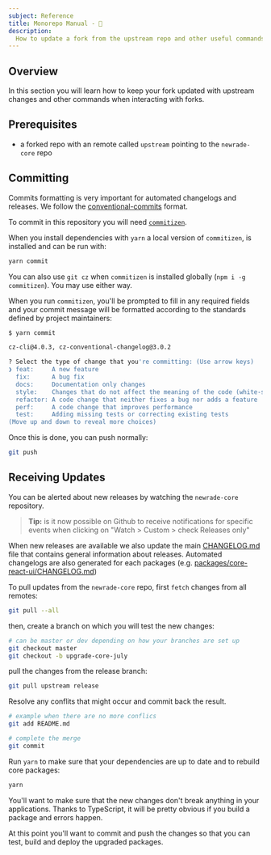 ```yaml
---
subject: Reference
title: Monorepo Manual - 📕
description:
  How to update a fork from the upstream repo and other useful commands.
---
```


<DocHeader props={props}/>

## Overview

In this section you will learn how to keep your fork updated with upstream
changes and other commands when interacting with forks.

## Prerequisites

- a forked repo with an remote called `upstream` pointing to the `newrade-core`
  repo

## Committing

Commits formatting is very important for automated changelogs and releases. We
follow the
[conventional-commits](https://www.conventionalcommits.org/en/v1.0.0/) format.

To commit in this repository you will need
[`commitizen`](https://commitizen.github.io/cz-cli/).

When you install dependencies with `yarn` a local version of `commitizen`, is
installed and can be run with:

```bash
yarn commit
```

You can also use `git cz` when `commitizen` is installed globally
(`npm i -g commitizen`). You may use either way.

When you run `commitizen`, you'll be prompted to fill in any required fields and
your commit message will be formatted according to the standards defined by
project maintainers:

```bash
$ yarn commit

cz-cli@4.0.3, cz-conventional-changelog@3.0.2

? Select the type of change that you're committing: (Use arrow keys)
❯ feat:     A new feature
  fix:      A bug fix
  docs:     Documentation only changes
  style:    Changes that do not affect the meaning of the code (white-space, formatting, ...
  refactor: A code change that neither fixes a bug nor adds a feature
  perf:     A code change that improves performance
  test:     Adding missing tests or correcting existing tests
(Move up and down to reveal more choices)
```

Once this is done, you can push normally:

```bash
git push
```

## Receiving Updates

You can be alerted about new releases by watching the `newrade-core` repository.

> **Tip:** is it now possible on Github to receive notifications for specific
> events when clicking on "Watch > Custom > check Releases only"

When new releases are available we also update the main
[CHANGELOG.md](https://github.com/newrade/newrade-core/blob/master/CHANGELOG.md)
file that contains general information about releases. Automated changelogs are
also generated for each packages (e.g.
[packages/core-react-ui/CHANGELOG.md](https://github.com/newrade/newrade-core/blob/master/packages/core-react-ui/CHANGELOG.md))

To pull updates from the `newrade-core` repo, first `fetch` changes from all
remotes:

```bash
git pull --all
```

then, create a branch on which you will test the new changes:

```bash
# can be master or dev depending on how your branches are set up
git checkout master
git checkout -b upgrade-core-july
```

pull the changes from the release branch:

```bash
git pull upstream release
```

Resolve any conflits that might occur and commit back the result.

```bash
# example when there are no more conflics
git add README.md

# complete the merge
git commit
```

Run `yarn` to make sure that your dependencies are up to date and to rebuild
core packages:

```bash
yarn
```

You'll want to make sure that the new changes don't break anything in your
applications. Thanks to TypeScript, it will be pretty obvious if you build a
package and errors happen.

At this point you'll want to commit and push the changes so that you can test,
build and deploy the upgraded packages.
